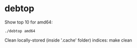 # debtop

Show top 10 for amd64:

    ./debtop amd64


Clean locally-stored (inside '.cache' folder) indices:
    make clean

